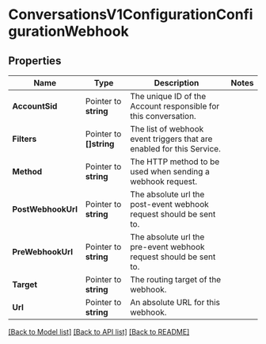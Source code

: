 # ConversationsV1ConfigurationConfigurationWebhook

## Properties
Name | Type | Description | Notes
------------ | ------------- | ------------- | -------------
**AccountSid** | Pointer to **string** | The unique ID of the Account responsible for this conversation. |
**Filters** | Pointer to **[]string** | The list of webhook event triggers that are enabled for this Service. |
**Method** | Pointer to **string** | The HTTP method to be used when sending a webhook request. |
**PostWebhookUrl** | Pointer to **string** | The absolute url the post-event webhook request should be sent to. |
**PreWebhookUrl** | Pointer to **string** | The absolute url the pre-event webhook request should be sent to. |
**Target** | Pointer to **string** | The routing target of the webhook. |
**Url** | Pointer to **string** | An absolute URL for this webhook. |

[[Back to Model list]](../README.md#documentation-for-models) [[Back to API list]](../README.md#documentation-for-api-endpoints) [[Back to README]](../README.md)


